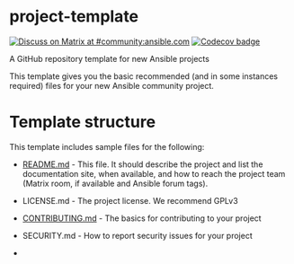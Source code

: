 # project-template
[![Discuss on Matrix at #community:ansible.com](https://img.shields.io/matrix/community:ansible.com.svg?server_fqdn=ansible-accounts.ems.host&label=Discuss%20on%20Matrix%20at%20%23community:ansible.com&logo=matrix)](https://matrix.to/#/#community:ansible.com)
[![Codecov badge](https://img.shields.io/codecov/c/github/ansible-community/project-template)](https://codecov.io/gh/ansible-community/project-template)

A GitHub repository template for new Ansible projects

This template gives you the basic recommended (and in some instances required) files for your new Ansible community project.

# Template structure
This template includes sample files for the following:
- [README.md](README.md) - This file. It should describe the project and list the documentation site, when available, and how to reach the project team (Matrix room, if available and Ansible forum tags). 
- LICENSE.md - The project license. We recommend GPLv3
- [CONTRIBUTING.md](CONTRIBUTING.md) - The basics for contributing to your project
- SECURITY.md - How to report security issues for your project

- 
